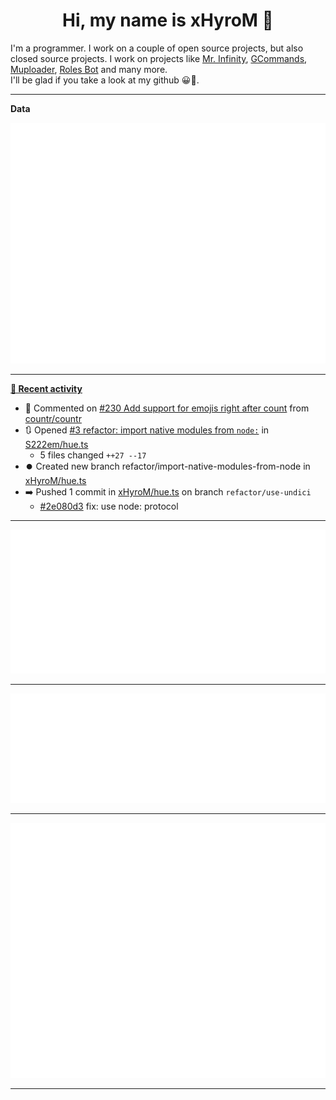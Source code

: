 <p align="center">
    <!-- <img src="https://avatars.githubusercontent.com/u/56601352" width="192" alt="hyro's pfp" /> -->
    <h1 align="center">Hi, my name is xHyroM 👋</h1>
</p>

I'm a programmer. I work on a couple of open source projects, but also closed source projects. I work on projects like [Mr. Infinity](https://discord.com/oauth2/authorize?client_id=720321585625694239&scope=bot%20applications.commands&permissions=8&redirect_uri=https://blobs.gq/imanager&prompt=consent&response_type=code), [GCommands](https://github.com/Garlic-Team/GCommands), [Muploader](https://github.com/xHyroM/Muploder), [Roles Bot](https://github.com/xHyroM/roles-bot) and many more.  
I'll be glad if you take a look at my github 😀👀.

___
**Data**

<img src="https://github.com/xHyroM/xHyroM/blob/master/.cache/base.svg">

___

**[📰 Recent activity](https://github.com/xHyroM)**
* 💬 Commented on [#230 Add support for emojis right after count](https://github.com/countr/countr/issues/230) from [countr/countr](https://github.com/countr/countr)
* 🔃 Opened [#3 refactor: import native modules from `node:`](https://github.com/S222em/hue.ts/pull/3) in [S222em/hue.ts](https://github.com/S222em/hue.ts)
  * 5 files changed `++27 --17`
* ⏺️ Created new branch refactor/import-native-modules-from-node in [xHyroM/hue.ts](https://github.com/xHyroM/hue.ts)
* ➡️ Pushed 1 commit in [xHyroM/hue.ts](https://github.com/xHyroM/hue.ts) on branch `refactor/use-undici`
  * [#2e080d3](https://github.com/xHyroM/hue.ts/commit/2e080d3) fix: use node: protocol


___

<img src="https://github.com/xHyroM/xHyroM/blob/master/.cache/isocalendar.svg">

___

<img src="https://github.com/xHyroM/xHyroM/blob/master/.cache/languages.svg">

___

<img src="https://github.com/xHyroM/xHyroM/blob/master/.cache/achievements.svg">

___
